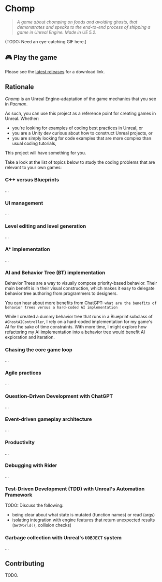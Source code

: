 # Chomp

> *A game about chomping on foods and avoiding ghosts, that demonstrates and speaks to the end-to-end process of shipping a game in Unreal Engine. Made in UE 5.2.*

(TODO: Need an eye-catching GIF here.)

## 🎮 Play the game

Please see the [latest releases](https://github.com/nucleartide/Chomp/releases) for a download link.

## Rationale

*Chomp* is an Unreal Engine–adaptation of the game mechanics that you see in *Pacman*.

As such, you can use this project as a reference point for creating games in Unreal. Whether:

- you're looking for examples of coding best practices in Unreal, or
- you are a Unity dev curious about how to construct Unreal projects, or
- you are simply looking for code examples that are more complex than usual coding tutorials,

This project will have something for you.

Take a look at the list of topics below to study the coding problems that are relevant to your own games:

### C++ versus Blueprints

...

### UI management

...

### Level editing and level generation

...

### A* implementation

...

### AI and Behavior Tree (BT) implementation

Behavior Trees are a way to visually compose priority-based behavior. Their main benefit is in their visual construction, which makes it easy to delegate behavior tree authoring from programmers to designers.

You can hear about more benefits from ChatGPT: `what are the benefits of behavior trees versus a hard-coded AI implementation`

While I created a dummy behavior tree that runs in a Blueprint subclass of `AGhostAIController`, I rely on a hard-coded implementation for my game's AI for the sake of time constraints. With more time, I might explore how refactoring my AI implementation into a behavior tree would benefit AI exploration and iteration.

### Chasing the core game loop

...

### Agile practices

...

### Question-Driven Development with ChatGPT

...

### Event-driven gameplay architecture

...

### Productivity

...

### Debugging with Rider

...

### Test-Driven Development (TDD) with Unreal's Automation Framework

TODO: Discuss the following:

* being clear about what state is mutated (function names) or read (args)
* isolating integration with engine features that return unexpected results (`GetWorld()`, collision checks)

### Garbage collection with Unreal's `UOBJECT` system

...

## Contributing

TODO.
